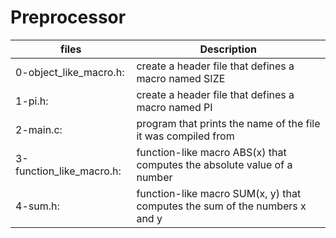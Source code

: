 # Preprocessor

files          | Description
-------------  | -----------
0-object_like_macro.h: | create a header file that defines a macro named SIZE
1-pi.h: | create a header file that defines a macro named PI
2-main.c: | program that prints the name of the file it was compiled from
3-function_like_macro.h: |  function-like macro ABS(x) that computes the absolute value of a number
4-sum.h: | function-like macro SUM(x, y) that computes the sum of the numbers x and y
